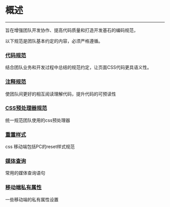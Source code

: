 # 概述
---

旨在增强团队开发协作、提高代码质量和打造开发基石的编码规范，

以下规范是团队基本约定的内容，必须严格遵循。


### [代码规范](/css/code)

结合团队业务和开发过程中总结的规范约定，让页面CSS代码更具语义性。

### [注释规范](/css/note)

使团队间更好的相互阅读理解代码，提升代码的可预读性

### [CSS预处理器规范](/css/sass)

统一规范团队使用的css预处理器

### [重置样式](/css/reset)

css 移动端包括PC的reset样式规范

### [媒体查询](/css/query)

常用的媒体查询语句

### [移动端私有属性](/css/webkit)

一些移动端的私有属性设置



